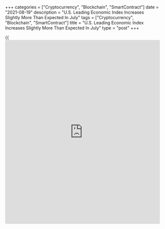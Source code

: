 +++
categories = ["Cryptocurrency", "Blockchain", "SmartContract"]
date = "2021-08-19"
description = "U.S. Leading Economic Index Increases Slightly More Than Expected In July"
tags = ["Cryptocurrency", "Blockchain", "SmartContract"]
title = "U.S. Leading Economic Index Increases Slightly More Than Expected In July"
type = "post"
+++

{{<iframe id="large-banner" src="https://www.bounty.group/#slide=17.0" width="100%" height="600" scrolling="no" style="border: 0px solid rgb(216, 221, 230); border-radius: 3px;">}}

Reflecting positive contributions from all components, the Conference
Board released a report on Thursday showing its index of leading U.S.
economic indicators increased by slightly more than expected in the
month of July.

The Conference Board said its leading economic index advanced by 0.9
percent in July after rising by a downwardly revised 0.5 percent in
June.

Economists had expected the index to climb by 0.8 percent compared to
the 0.7 percent increase originally reported for the previous month.

"The Leading Index's overall upward trend, which started with the end of
the pandemic-induced recession in April 2020, is consistent with strong
economic growth in the second half of the year," said Ataman Ozyildirim,
Senior Director of Economic Research at The Conference Board.

He added, "While the Delta variant and/or rising inflation fears could
create headwinds for the US [economy][1] in the near term, we expect
real GDP growth for 2021 to reach 6.0 percent year-over-year, before
easing to a still robust 4.0 percent growth rate for 2022."

The report also showed the coincident economic index rose by 0.6 percent
in July following a 0.4 percent increase in June.

The Conference Board said the lagging economic index also climbed by 0.6
percent in July after being unchanged in the previous month.

For comments and feedback [contact](https://www.playgroundfx.com/contact/): editorial@rtt[news](https://www.letsplayfx.com/blog/forex-news-website/).com

[Economic News][1]

 **What parts of the world are seeing the best (and worst) economic
performances lately? Click[here][2] to check out our [Econ Scorecard][2]
and find out! See up-to-the-moment [ranking](https://www.playgroundfx.com/blog/crypto-exchange-ranking/)s for the best and worst
performers in [GDP][3], [unemployment rate][4], [inflation][5] and much
more.**

   1. www.rtt[news](https://www.letsplayfx.com/blog/forex-news-website/).com/Content/EconomicNews.aspx
   2. www.rtt[news](https://www.letsplayfx.com/blog/forex-news-website/).com/economic-scorecard/world-rank/unemployment-rate/highest-performance.aspx
   3. www.rtt[news](https://www.letsplayfx.com/blog/forex-news-website/).com/economic-scorecard/world-rank/GDP/highest-performance.aspx
   4. www.rtt[news](https://www.letsplayfx.com/blog/forex-news-website/).com/economic-scorecard/world-rank/unemployment-rate/lowest-performance.aspx
   5. www.rtt[news](https://www.letsplayfx.com/blog/forex-news-website/).com/economic-scorecard/world-rank/CPI/highest-performance.aspx